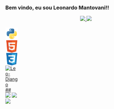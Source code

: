 ### Bem vindo, eu sou Leonardo Mantovani!!

<div align="center">
  <a href="https://github.com/LeonardoHMS">
  <img height="180em" src="https://github-readme-stats.vercel.app/api?username=LeonardoHMS&show_icons=true&theme=tokyonight&include_all_commits=true&count_private=true"/>
  <img height="180em" src="https://github-readme-stats.vercel.app/api/top-langs/?username=LeonardoHMS&layout=compact&langs_count=7&theme=tokyonight"/>
</div>
<div style="display: inline_block; height: 30px; width: 40px"><br>
  <img align="center" alt="Leo-Python" src="https://raw.githubusercontent.com/devicons/devicon/master/icons/python/python-original.svg">
  <img align="center" alt="Leo-HTML" src="https://raw.githubusercontent.com/devicons/devicon/master/icons/html5/html5-original.svg">
  <img align="center" alt="Leo-CSS" src="https://raw.githubusercontent.com/devicons/devicon/master/icons/css3/css3-original.svg">
  <img align="center" alt="Leo-Django" src="https://cdn.jsdelivr.net/gh/devicons/devicon/icons/django/django-plain.svg" />
  ##
 
<div> 
  <a href="https://www.instagram.com/cleandark/" target="_blank"><img src="https://img.shields.io/badge/-Instagram-%23E4405F?style=for-the-badge&logo=instagram&logoColor=white" target="_blank"></a>
  <a href = "mailto:leorique2010@hotmail.com"><img src="https://img.shields.io/badge/Microsoft_Outlook-0078D4?style=for-the-badge&logo=microsoft-outlook&logoColor=white"></a>
  <a href="https://www.linkedin.com/in/LeonardoHMS" target="_blank"><img src="https://img.shields.io/badge/-LinkedIn-%230077B5?style=for-the-badge&logo=linkedin&logoColor=white" target="_blank"></a> 
</div>
